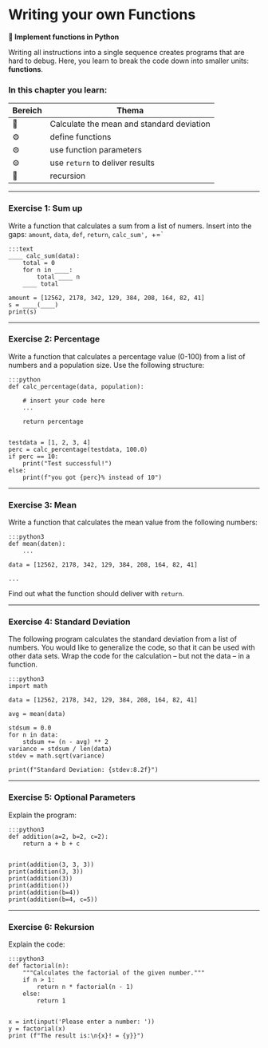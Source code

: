 
# Writing your own Functions

**🎯 Implement functions in Python**

Writing all instructions into a single sequence creates programs that are hard to debug.
Here, you learn to break the code down into smaller units: **functions**.

### In this chapter you learn:

| Bereich | Thema |
|---------|-------|
| 💼 | Calculate the mean and standard deviation |
| ⚙ | define functions |
| ⚙ | use function parameters |
| ⚙ | use `return` to deliver results |
| 🔀 | recursion |

----

### Exercise 1: Sum up

Write a function that calculates a sum from a list of numers.
Insert into the gaps: `amount`, `data`, `def`, `return`, `calc_sum', `+=`

    :::text
    ____ calc_sum(data):
        total = 0
        for n in ____:
            total ____ n
        ____ total

    amount = [12562, 2178, 342, 129, 384, 208, 164, 82, 41]
    s = ____(____)
    print(s)

----

### Exercise 2: Percentage

Write a function that calculates a percentage value (0-100) from a list of numbers and a population size.
Use the following structure:

    :::python
    def calc_percentage(data, population):

        # insert your code here
        ...

        return percentage


    testdata = [1, 2, 3, 4]
    perc = calc_percentage(testdata, 100.0)
    if perc == 10:
        print("Test successful!")
    else:
        print(f"you got {perc}% instead of 10")

----

### Exercise 3: Mean

Write a function that calculates the mean value from the following numbers:

    :::python3
    def mean(daten):
        ...

    data = [12562, 2178, 342, 129, 384, 208, 164, 82, 41]

    ...

Find out what the function should deliver with `return`.

----

### Exercise 4: Standard Deviation

The following program calculates the standard deviation from a list of numbers.
You would like to generalize the code, so that it can be used with other data sets.
Wrap the code for the calculation – but not the data – in a function.

    :::python3
    import math

    data = [12562, 2178, 342, 129, 384, 208, 164, 82, 41]

    avg = mean(data)

    stdsum = 0.0
    for n in data:
        stdsum += (n - avg) ** 2
    variance = stdsum / len(data)
    stdev = math.sqrt(variance)

    print(f"Standard Deviation: {stdev:8.2f}")

----

### Exercise 5: Optional Parameters

Explain the program:

    :::python3
    def addition(a=2, b=2, c=2):
        return a + b + c


    print(addition(3, 3, 3))
    print(addition(3, 3))
    print(addition(3))
    print(addition())
    print(addition(b=4))
    print(addition(b=4, c=5))

----

### Exercise 6: Rekursion

Explain the code:

    :::python3
    def factorial(n):
        """Calculates the factorial of the given number."""
        if n > 1:
            return n * factorial(n - 1)
        else:
            return 1


    x = int(input('Please enter a number: '))
    y = factorial(x)
    print (f"The result is:\n{x}! = {y}}")
